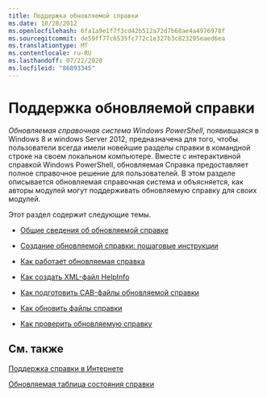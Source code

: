 ```yaml
---
title: Поддержка обновляемой справки
ms.date: 10/28/2012
ms.openlocfilehash: 6fa1a9e1f7f3cd42b512a72d7b68ae4a4976978f
ms.sourcegitcommit: de59ff77c6535fc772c1e327b3c823295eaed6ea
ms.translationtype: MT
ms.contentlocale: ru-RU
ms.lasthandoff: 07/22/2020
ms.locfileid: "86893345"
---
```

# <a name="supporting-updatable-help"></a>Поддержка обновляемой справки

*Обновляемая справочная система Windows PowerShell*, появившаяся в Windows 8 и windows Server 2012, предназначена для того, чтобы пользователи всегда имели новейшие разделы справки в командной строке на своем локальном компьютере. Вместе с интерактивной справкой Windows PowerShell, обновляемая Справка предоставляет полное справочное решение для пользователей. В этом разделе описывается обновляемая справочная система и объясняется, как авторы модулей могут поддерживать обновляемую справку для своих модулей.

Этот раздел содержит следующие темы.

- [Общие сведения об обновляемой справке](./updatable-help-overview.md)

- [Создание обновляемой справки: пошаговые инструкции](./updatable-help-authoring-step-by-step.md)

- [Как работает обновляемая справка](./how-updatable-help-works.md)

- [Как создать XML-файл HelpInfo](./how-to-create-a-helpinfo-xml-file.md)

- [Как подготовить CAB-файлы обновляемой справки](./how-to-prepare-updatable-help-cab-files.md)

- [Как обновить файлы справки](./how-to-update-help-files.md)

- [Как проверить обновляемую справку](./how-to-test-updatable-help.md)

## <a name="see-also"></a>См. также

[Поддержка справки в Интернете](./supporting-online-help.md)

[Обновляемая таблица состояния справки](https://www.microsoft.com/en-us/itpro/windows)
